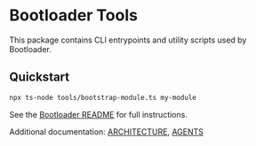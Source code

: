 # Bootloader Tools

This package contains CLI entrypoints and utility scripts used by Bootloader.

## Quickstart

```bash
npx ts-node tools/bootstrap-module.ts my-module
```

See the [Bootloader README](../README.md) for full instructions.

Additional documentation: [ARCHITECTURE](../docs/ARCHITECTURE.md), [AGENTS](../AGENTS.md)
